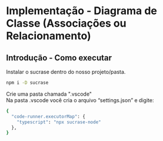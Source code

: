 # Implementação - Diagrama de Classe (Associações ou Relacionamento)

## Introdução - Como executar

Instalar o sucrase dentro do nosso projeto/pasta.

```bash
npm i -D sucrase
```

Crie uma pasta chamada ".vscode" \
Na pasta .vscode você cria o arquivo “settings.json” e digite:

```bash
{
  "code-runner.executorMap": {
    "typescript": "npx sucrase-node"
  },
}
```
